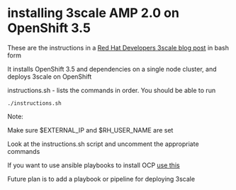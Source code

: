 # installing 3scale AMP 2.0 on OpenShift 3.5

These are the instructions in a [Red Hat Developers 3scale blog post](https://developers.redhat.com/blog/2017/05/22/how-to-setup-a-3scale-amp-on-premise-all-in-one-install/) in bash form

It installs OpenShift 3.5 and dependencies on a single node cluster, and deploys 3scale on OpenShift

instructions.sh - lists the commands in order. You should be able to run 
    
    ./instructions.sh

Note: 

Make sure $EXTERNAL_IP and $RH_USER_NAME are set

Look at the instructions.sh script and uncomment the appropriate commands


If you want to use ansible playbooks to install OCP [use this](https://github.com/gbengataylor/ocp-ansible-playbooks)

Future plan is to add a playbook or pipeline for deploying 3scale
